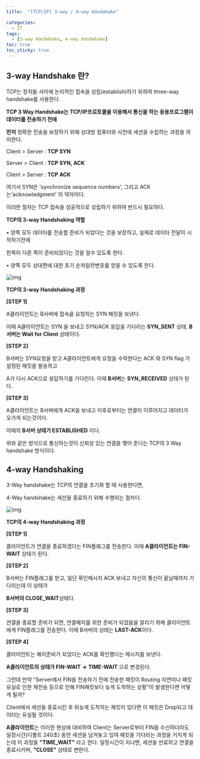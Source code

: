 ```yaml
---
title:  "[TCP/IP] 3-way / 4-way Handwhake"

categories:
  - IT
tags:
  - [3-way Handwhake, 4-way Handwhake]
toc: true
toc_sticky: true
---
```


## **3-way Handshake 란?**

 

TCP는 장치들 사이에 논리적인 접속을 성립(establish)하기 위하여 three-way handshake를 사용한다.

 

**TCP 3 Way Handshake는 TCP/IP프로토콜을 이용해서 통신을 하는 응용프로그램이 데이터를 전송하기 전에** 

**먼저** 정확한 전송을 보장하기 위해 상대방 컴퓨터와 사전에 세션을 수립하는 과정을 의미한다.

 

 

Client > Server : **TCP SYN**

Server > Client : **TCP SYN, ACK**

Client > Server : **TCP ACK**

 

여기서 SYN은 'synchronize sequence numbers', 그리고 ACK는'acknowledgment' 의 약자이다.

이러한 절차는 TCP 접속을 성공적으로 성립하기 위하여 반드시 필요하다.

 

 

**TCP의 3-way Handshaking 역할**

 

• 양쪽 모두 데이타를 전송할 준비가 되었다는 것을 보장하고, 실제로 데이타 전달이 시작하기전에

  한쪽이 다른 쪽이 준비되었다는 것을 알수 있도록 한다.

 

• 양쪽 모두 상대편에 대한 초기 순차일련변호를 얻을 수 있도록 한다. 

 



![img](https://blog.kakaocdn.net/dn/bNwPCT/btqD0hCftBa/4fUpGdt1ddNBtk9RGmfKw0/img.png)



 

**TCP의 3-way Handshaking 과정**



**[STEP 1]**

A클라이언트는 B서버에 접속을 요청하는 SYN 패킷을 보낸다.

이때 A클라이언트는 SYN 을 보내고 SYN/ACK 응답을 기다리는 **SYN_SENT** 상태, **B서버는 Wait for Client** 상태이다.

 

**[STEP 2]** 

B서버는 SYN요청을 받고 A클라이언트에게 요청을 수락한다는 ACK 와 SYN flag 가 설정된 패킷을 발송하고

A가 다시 ACK으로 응답하기를 기다린다. 이때 **B서버**는 **SYN_RECEIVED** 상태가 된다.

 

**[STEP 3]**

A클라이언트는 B서버에게 ACK을 보내고 이후로부터는 연결이 이루어지고 데이터가 오가게 되는것이다.

이때의 **B서버 상태가 ESTABLISHED** 이다.

위와 같은 방식으로 통신하는것이 신뢰성 있는 연결을 맺어 준다는 TCP의 3 Way handshake 방식이다.

 

 

## **4-way Handshaking** 


3-Way handshake는 TCP의 연결을 초기화 할 때 사용한다면, 

4-Way handshake는 세션을 종료하기 위해 수행되는 절차다.

 

 



![img](https://blog.kakaocdn.net/dn/qUXSw/btqDWsFNWJw/hVdKIneSYb7UK3wc0pj6Z0/img.png)



 

 

**TCP의 4-way Handshaking 과정**

 

**[STEP 1]**

클라이언트가 연결을 종료하겠다는 FIN플래그를 전송한다. 이때 **A클라이언트는 FIN-WAIT** 상태가 된다.

 

**[STEP 2]** 

B서버는 FIN플래그를 받고, 일단 확인메시지 ACK 보내고 자신의 통신이 끝날때까지 기다리는데 이 상태가

**B서버의 CLOSE_WAIT**상태다.

 

**[STEP 3]**

연결을 종료할 준비가 되면, 연결해지를 위한 준비가 되었음을 알리기 위해 클라이언트에게 FIN플래그를 전송한다. 이때 B서버의 상태는 **LAST-ACK**이다.

 

**[STEP 4]**

클라이언트는 해지준비가 되었다는 ACK를 확인했다는 메시지를 보낸다.

**A클라이언트의 상태가 FIN-WAIT ->** **TIME-WAIT** 으로 변경된다.

 

그런데 만약 "Server에서 FIN을 전송하기 전에 전송한 패킷이 Routing 지연이나 패킷 유실로 인한 재전송 등으로 인해 FIN패킷보다 늦게 도착하는 상황"이 발생한다면 어떻게 될까? 

 

Client에서 세션을 종료시킨 후 뒤늦게 도착하는 패킷이 있다면 이 패킷은 Drop되고 데이터는 유실될 것이다. 

 

**A클라이언트**는 이러한 현상에 대비하여 Client는 Server로부터 FIN을 수신하더라도 일정시간(디폴트 240초) 동안 세션을 남겨놓고 잉여 패킷을 기다리는 과정을 거치게 되는데 이 과정을 **"TIME_WAIT"** 라고 한다. 일정시간이 지나면, 세션을 만료하고 연결을 종료시키며, **"CLOSE"** 상태로 변한다. 

